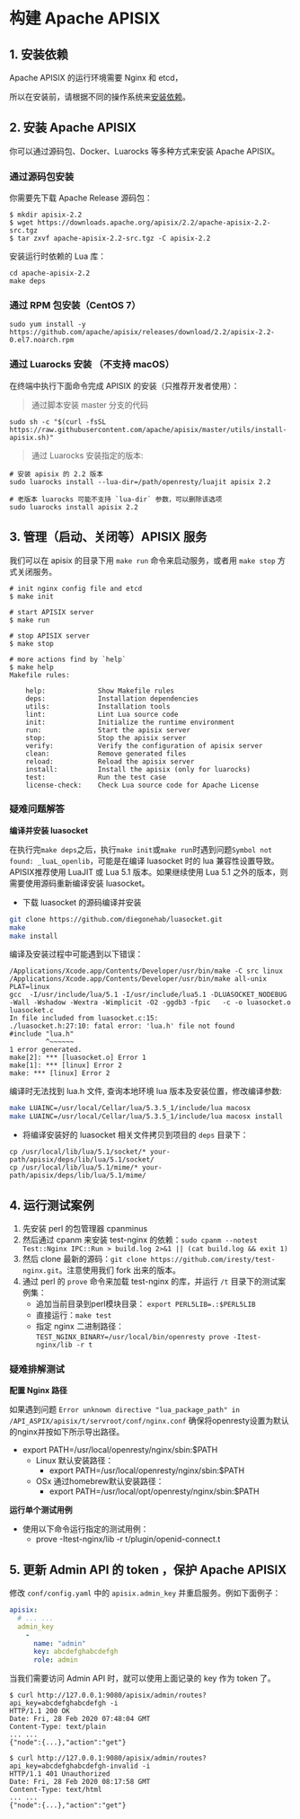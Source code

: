 <!--
#
# Licensed to the Apache Software Foundation (ASF) under one or more
# contributor license agreements.  See the NOTICE file distributed with
# this work for additional information regarding copyright ownership.
# The ASF licenses this file to You under the Apache License, Version 2.0
# (the "License"); you may not use this file except in compliance with
# the License.  You may obtain a copy of the License at
#
#     http://www.apache.org/licenses/LICENSE-2.0
#
# Unless required by applicable law or agreed to in writing, software
# distributed under the License is distributed on an "AS IS" BASIS,
# WITHOUT WARRANTIES OR CONDITIONS OF ANY KIND, either express or implied.
# See the License for the specific language governing permissions and
# limitations under the License.
#
-->

# 构建 Apache APISIX

## 1. 安装依赖

Apache APISIX 的运行环境需要 Nginx 和 etcd，

所以在安装前，请根据不同的操作系统来[安装依赖](install-dependencies.md)。

## 2. 安装 Apache APISIX

你可以通过源码包、Docker、Luarocks 等多种方式来安装 Apache APISIX。

### 通过源码包安装

你需要先下载 Apache Release 源码包：

```shell
$ mkdir apisix-2.2
$ wget https://downloads.apache.org/apisix/2.2/apache-apisix-2.2-src.tgz
$ tar zxvf apache-apisix-2.2-src.tgz -C apisix-2.2
```

安装运行时依赖的 Lua 库：

```
cd apache-apisix-2.2
make deps
```

### 通过 RPM 包安装（CentOS 7）

```shell
sudo yum install -y https://github.com/apache/apisix/releases/download/2.2/apisix-2.2-0.el7.noarch.rpm
```

### 通过 Luarocks 安装 （不支持 macOS）

在终端中执行下面命令完成 APISIX 的安装（只推荐开发者使用）：

> 通过脚本安装 master 分支的代码

```shell
sudo sh -c "$(curl -fsSL https://raw.githubusercontent.com/apache/apisix/master/utils/install-apisix.sh)"
```

> 通过 Luarocks 安装指定的版本:

```shell
# 安装 apisix 的 2.2 版本
sudo luarocks install --lua-dir=/path/openresty/luajit apisix 2.2

# 老版本 luarocks 可能不支持 `lua-dir` 参数，可以删除该选项
sudo luarocks install apisix 2.2
```

## 3. 管理（启动、关闭等）APISIX 服务

我们可以在 apisix 的目录下用 `make run` 命令来启动服务，或者用 `make stop` 方式关闭服务。

```shell
# init nginx config file and etcd
$ make init

# start APISIX server
$ make run

# stop APISIX server
$ make stop

# more actions find by `help`
$ make help
Makefile rules:

    help:             Show Makefile rules
    deps:             Installation dependencies
    utils:            Installation tools
    lint:             Lint Lua source code
    init:             Initialize the runtime environment
    run:              Start the apisix server
    stop:             Stop the apisix server
    verify:           Verify the configuration of apisix server
    clean:            Remove generated files
    reload:           Reload the apisix server
    install:          Install the apisix (only for luarocks)
    test:             Run the test case
    license-check:    Check Lua source code for Apache License
```

### 疑难问题解答

**编译并安装 luasocket**

在执行完`make deps`之后，执行`make init`或`make run`时遇到问题`Symbol not found: _luaL_openlib`，可能是在编译  luasocket 时的 lua 兼容性设置导致。APISIX推荐使用 LuaJIT 或 Lua 5.1 版本。如果继续使用 Lua 5.1 之外的版本，则需要使用源码重新编译安装 luasocket。

- 下载 luasocket 的源码编译并安装

```sh
git clone https://github.com/diegonehab/luasocket.git
make
make install
```

编译及安装过程中可能遇到以下错误：

```
/Applications/Xcode.app/Contents/Developer/usr/bin/make -C src linux
/Applications/Xcode.app/Contents/Developer/usr/bin/make all-unix PLAT=linux
gcc  -I/usr/include/lua/5.1 -I/usr/include/lua5.1 -DLUASOCKET_NODEBUG -Wall -Wshadow -Wextra -Wimplicit -O2 -ggdb3 -fpic   -c -o luasocket.o luasocket.c
In file included from luasocket.c:15:
./luasocket.h:27:10: fatal error: 'lua.h' file not found
#include "lua.h"
         ^~~~~~~
1 error generated.
make[2]: *** [luasocket.o] Error 1
make[1]: *** [linux] Error 2
make: *** [linux] Error 2

```

编译时无法找到 lua.h 文件, 查询本地环境 lua 版本及安装位置，修改编译参数:

```sh
make LUAINC=/usr/local/Cellar/lua/5.3.5_1/include/lua macosx
make LUAINC=/usr/local/Cellar/lua/5.3.5_1/include/lua macosx install
```

- 将编译安装好的 luasocket 相关文件拷贝到项目的 `deps` 目录下：

```
cp /usr/local/lib/lua/5.1/socket/* your-path/apisix/deps/lib/lua/5.1/socket/
cp /usr/local/lib/lua/5.1/mime/* your-path/apisix/deps/lib/lua/5.1/mime/
```

## 4. 运行测试案例

1. 先安装 perl 的包管理器 cpanminus
2. 然后通过 cpanm 来安装 test-nginx 的依赖：`sudo cpanm --notest Test::Nginx IPC::Run > build.log 2>&1 || (cat build.log && exit 1)`
3. 然后 clone 最新的源码：`git clone https://github.com/iresty/test-nginx.git`。注意使用我们 fork 出来的版本。
4. 通过 perl 的 `prove` 命令来加载 test-nginx 的库，并运行 `/t` 目录下的测试案例集：
    * 追加当前目录到perl模块目录： `export PERL5LIB=.:$PERL5LIB`
    * 直接运行：`make test`
    * 指定 nginx 二进制路径：`TEST_NGINX_BINARY=/usr/local/bin/openresty prove -Itest-nginx/lib -r t`

### 疑难排解测试

**配置 Nginx 路径**

如果遇到问题 `Error unknown directive "lua_package_path" in /API_ASPIX/apisix/t/servroot/conf/nginx.conf`
确保将openresty设置为默认的nginx并按如下所示导出路径。

* export PATH=/usr/local/openresty/nginx/sbin:$PATH
  * Linux 默认安装路径：
    * export PATH=/usr/local/openresty/nginx/sbin:$PATH
  * OSx 通过homebrew默认安装路径：
    * export PATH=/usr/local/opt/openresty/nginx/sbin:$PATH

**运行单个测试用例**

- 使用以下命令运行指定的测试用例：
  - prove -Itest-nginx/lib -r t/plugin/openid-connect.t

## 5. 更新 Admin API 的 token ，保护 Apache APISIX

修改 `conf/config.yaml` 中的 `apisix.admin_key` 并重启服务。例如下面例子：

```yaml
apisix:
  # ... ...
  admin_key
    -
      name: "admin"
      key: abcdefghabcdefgh
      role: admin
```

当我们需要访问 Admin API 时，就可以使用上面记录的 key 作为 token 了。

```shell
$ curl http://127.0.0.1:9080/apisix/admin/routes?api_key=abcdefghabcdefgh -i
HTTP/1.1 200 OK
Date: Fri, 28 Feb 2020 07:48:04 GMT
Content-Type: text/plain
... ...
{"node":{...},"action":"get"}

$ curl http://127.0.0.1:9080/apisix/admin/routes?api_key=abcdefghabcdefgh-invalid -i
HTTP/1.1 401 Unauthorized
Date: Fri, 28 Feb 2020 08:17:58 GMT
Content-Type: text/html
... ...
{"node":{...},"action":"get"}
```
